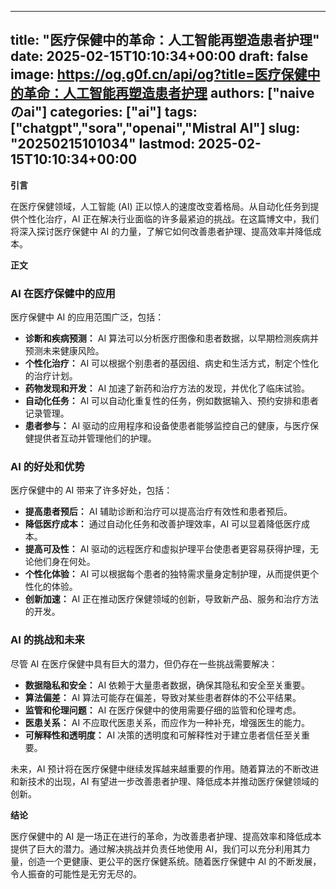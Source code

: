 
---
title: "医疗保健中的革命：人工智能再塑造患者护理"
date: 2025-02-15T10:10:34+00:00
draft: false
image: https://og.g0f.cn/api/og?title=医疗保健中的革命：人工智能再塑造患者护理
authors: ["naiveのai"]
categories: ["ai"]
tags: ["chatgpt","sora","openai","Mistral AI"]
slug: "20250215101034"
lastmod: 2025-02-15T10:10:34+00:00
---
**引言**

在医疗保健领域，人工智能 (AI) 正以惊人的速度改变着格局。从自动化任务到提供个性化治疗，AI 正在解决行业面临的许多最紧迫的挑战。在这篇博文中，我们将深入探讨医疗保健中 AI 的力量，了解它如何改善患者护理、提高效率并降低成本。

**正文**

### AI 在医疗保健中的应用

医疗保健中 AI 的应用范围广泛，包括：

- **诊断和疾病预测：** AI 算法可以分析医疗图像和患者数据，以早期检测疾病并预测未来健康风险。
- **个性化治疗：** AI 可以根据个别患者的基因组、病史和生活方式，制定个性化的治疗计划。
- **药物发现和开发：** AI 加速了新药和治疗方法的发现，并优化了临床试验。
- **自动化任务：** AI 可以自动化重复性的任务，例如数据输入、预约安排和患者记录管理。
- **患者参与：** AI 驱动的应用程序和设备使患者能够监控自己的健康，与医疗保健提供者互动并管理他们的护理。

### AI 的好处和优势

医疗保健中的 AI 带来了许多好处，包括：

- **提高患者预后：** AI 辅助诊断和治疗可以提高治疗有效性和患者预后。
- **降低医疗成本：** 通过自动化任务和改善护理效率，AI 可以显着降低医疗成本。
- **提高可及性：** AI 驱动的远程医疗和虚拟护理平台使患者更容易获得护理，无论他们身在何处。
- **个性化体验：** AI 可以根据每个患者的独特需求量身定制护理，从而提供更个性化的体验。
- **创新加速：** AI 正在推动医疗保健领域的创新，导致新产品、服务和治疗方法的开发。

### AI 的挑战和未来

尽管 AI 在医疗保健中具有巨大的潜力，但仍存在一些挑战需要解决：

- **数据隐私和安全：** AI 依赖于大量患者数据，确保其隐私和安全至关重要。
- **算法偏差：** AI 算法可能存在偏差，导致对某些患者群体的不公平结果。
- **监管和伦理问题：** AI 在医疗保健中的使用需要仔细的监管和伦理考虑。
- **医患关系：** AI 不应取代医患关系，而应作为一种补充，增强医生的能力。
- **可解释性和透明度：** AI 决策的透明度和可解释性对于建立患者信任至关重要。

未来，AI 预计将在医疗保健中继续发挥越来越重要的作用。随着算法的不断改进和新技术的出现，AI 有望进一步改善患者护理、降低成本并推动医疗保健领域的创新。

**结论**

医疗保健中的 AI 是一场正在进行的革命，为改善患者护理、提高效率和降低成本提供了巨大的潜力。通过解决挑战并负责任地使用 AI，我们可以充分利用其力量，创造一个更健康、更公平的医疗保健系统。随着医疗保健中 AI 的不断发展，令人振奋的可能性是无穷无尽的。
